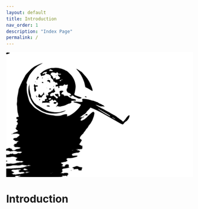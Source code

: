 ```yaml
---
layout: default
title: Introduction
nav_order: 1
description: "Index Page"
permalink: /
---
```


![Mate_BW](assets/../assests/images/mate-ge8531d78f_1280.svg)

# Introduction